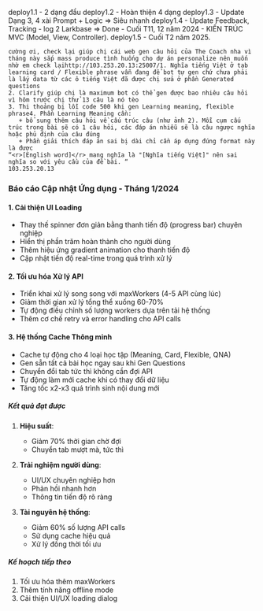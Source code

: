 deploy1.1 - 2 dạng đầu 
deploy1.2 - Hoàn thiện 4 dạng 
deploy1.3 - Update Dạng 3, 4 xài Prompt + Logic => Siêu nhanh
deploy1.4 - Update Feedback, Tracking - log 2 Larkbase => Done - Cuối T11, 12 năm 2024 - KIẾN TRÚC MVC (Model, View, Controller). 
deploy1.5 - Cuối T2 năm 2025. 

```
cường ơi, check lại giúp chị cái web gen câu hỏi của The Coach nha vì tháng này sắp mass produce tình huống cho dự án personalize nên muốn nhờ em check lạihttp://103.253.20.13:25007/1. Nghĩa tiếng Việt ở tab learning card / Flexible phrase vẫn đang để bot tự gen chứ chưa phải là lấy data từ các ô tiếng Việt đã được chị sửa ở phần Generated questions
2. Clarify giúp chị là maximum bot có thể gen được bao nhiêu câu hỏi vì hôm trước chị thử 13 câu là nó tèo
3. Thi thoảng bị lỗi code 500 khi gen Learning meaning, flexible phrase4. Phần Learning Meaning cần: 
   + bổ sung thêm câu hỏi về cấu trúc câu (như ảnh 2). Mỗi cụm cấu trúc trong bài sẽ có 1 câu hỏi, các đáp án nhiễu sẽ là câu ngược nghĩa hoặc phủ định của câu đúng
   + Phần giải thích đáp án sai bị dài chỉ cần áp dụng đúng format này là được 
“<r>[English word]</r> mang nghĩa là "[Nghĩa tiếng Việt]" nên sai nghĩa so với yêu cầu của đề bài. “
103.253.20.13
```

### Báo cáo Cập nhật Ứng dụng - Tháng 1/2024

#### 1. Cải thiện UI Loading
- Thay thế spinner đơn giản bằng thanh tiến độ (progress bar) chuyên nghiệp
- Hiển thị phần trăm hoàn thành cho người dùng
- Thêm hiệu ứng gradient animation cho thanh tiến độ
- Cập nhật tiến độ real-time trong quá trình xử lý

#### 2. Tối ưu hóa Xử lý API
- Triển khai xử lý song song với maxWorkers (4-5 API cùng lúc)
- Giảm thời gian xử lý tổng thể xuống 60-70%
- Tự động điều chỉnh số lượng workers dựa trên tải hệ thống
- Thêm cơ chế retry và error handling cho API calls

#### 3. Hệ thống Cache Thông minh
- Cache tự động cho 4 loại học tập (Meaning, Card, Flexible, QNA)
- Gen sẵn tất cả bài học ngay sau khi Gen Questions
- Chuyển đổi tab tức thì không cần đợi API
- Tự động làm mới cache khi có thay đổi dữ liệu
- Tăng tốc x2-x3 quá trình sinh nội dung mới

##### Kết quả đạt được
1. **Hiệu suất**: 
   - Giảm 70% thời gian chờ đợi
   - Chuyển tab mượt mà, tức thì

2. **Trải nghiệm người dùng**:
   - UI/UX chuyên nghiệp hơn
   - Phản hồi nhanh hơn
   - Thông tin tiến độ rõ ràng

3. **Tài nguyên hệ thống**:
   - Giảm 60% số lượng API calls
   - Sử dụng cache hiệu quả
   - Xử lý đồng thời tối ưu

##### Kế hoạch tiếp theo
1. Tối ưu hóa thêm maxWorkers
2. Thêm tính năng offline mode
3. Cải thiện UI/UX loading dialog
